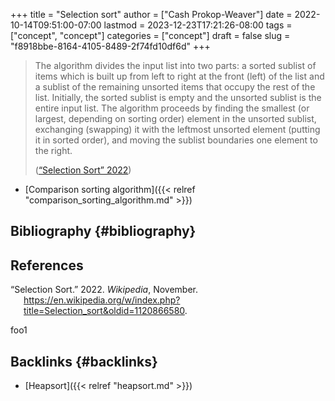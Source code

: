+++
title = "Selection sort"
author = ["Cash Prokop-Weaver"]
date = 2022-10-14T09:51:00-07:00
lastmod = 2023-12-23T17:21:26-08:00
tags = ["concept", "concept"]
categories = ["concept"]
draft = false
slug = "f8918bbe-8164-4105-8489-2f74fd10df6d"
+++

> The algorithm divides the input list into two parts: a sorted sublist of items which is built up from left to right at the front (left) of the list and a sublist of the remaining unsorted items that occupy the rest of the list. Initially, the sorted sublist is empty and the unsorted sublist is the entire input list. The algorithm proceeds by finding the smallest (or largest, depending on sorting order) element in the unsorted sublist, exchanging (swapping) it with the leftmost unsorted element (putting it in sorted order), and moving the sublist boundaries one element to the right.
>
> (<a href="#citeproc_bib_item_1">“Selection Sort” 2022</a>)

-   [Comparison sorting algorithm]({{< relref "comparison_sorting_algorithm.md" >}})


## Bibliography {#bibliography}

## References

<style>.csl-entry{text-indent: -1.5em; margin-left: 1.5em;}</style><div class="csl-bib-body">
  <div class="csl-entry"><a id="citeproc_bib_item_1"></a>“Selection Sort.” 2022. <i>Wikipedia</i>, November. <a href="https://en.wikipedia.org/w/index.php?title=Selection_sort&oldid=1120866580">https://en.wikipedia.org/w/index.php?title=Selection_sort&#38;oldid=1120866580</a>.</div>
</div>

foo1


## Backlinks {#backlinks}

-   [Heapsort]({{< relref "heapsort.md" >}})

